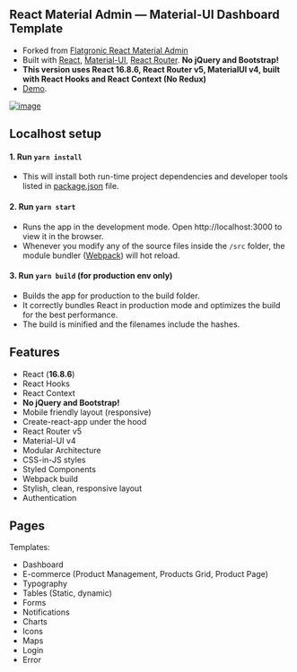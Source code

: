 ## React Material Admin — Material-UI Dashboard Template
* Forked from [Flatgronic React Material Admin](https://github.com/flatlogic/react-material-admin)
* Built with [React](https://facebook.github.io/react/), [Material-UI](https://material-ui.com), [React Router](https://reacttraining.com/react-router/). **No jQuery and Bootstrap!**
* **This version uses React 16.8.6, React Router v5, MaterialUI v4, built with React Hooks and React Context (No Redux)**
* [Demo](https://flatlogic.com/admin-dashboards/react-material-admin-full/demo).

[![image](https://user-images.githubusercontent.com/24964748/55800639-df780300-5adc-11e9-84b7-7c2437088516.png)](https://flatlogic.com/admin-dashboards/react-material-admin-full/demo)

## Localhost setup
#### 1. Run `yarn install`
* This will install both run-time project dependencies and developer tools listed in [package.json](package.json) file.

#### 2. Run `yarn start`
* Runs the app in the development mode. Open http://localhost:3000 to view it in the browser.
* Whenever you modify any of the source files inside the `/src` folder, the module bundler ([Webpack](http://webpack.github.io/)) will hot reload.

#### 3. Run `yarn build` (for production env only)
* Builds the app for production to the build folder.
* It correctly bundles React in production mode and optimizes the build for the best performance.
* The build is minified and the filenames include the hashes.

## Features
- React (**16.8.6**)
- React Hooks
- React Context
- **No jQuery and Bootstrap!**
- Mobile friendly layout (responsive)
- Create-react-app under the hood
- React Router v5
- Material-UI v4
- Modular Architecture
- CSS-in-JS styles
- Styled Components
- Webpack build
- Stylish, clean, responsive layout
- Authentication

## Pages
Templates:
- Dashboard
- E-commerce (Product Management, Products Grid, Product Page)
- Typography
- Tables (Static, dynamic)
- Forms
- Notifications
- Charts
- Icons
- Maps
- Login
- Error
